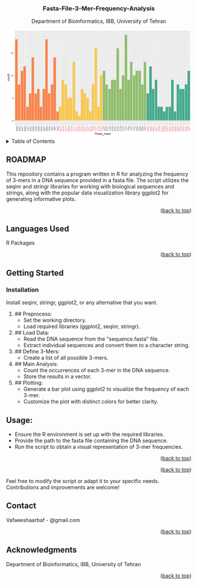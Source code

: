 <!-- Improved compatibility of back to top link: See: https://github.com/othneildrew/Best-README-Template/pull/73 -->
<a name="readme-top"></a>



<!-- PROJECT LOGO -->
<br />
<div align="center">

<h3 align="center">Fasta-File-3-Mer-Frequency-Analysis </h3>

  <p align="center">
    Department of Bioinformatics, IBB, University of Tehran
    <br />
  </p>
</div>


<div align="center">
  <img src="logo.PNG" alt="Alt text">
</div>




<!-- TABLE OF CONTENTS -->
<details>
  <summary>Table of Contents</summary>
  <ol>
    <li>
      <a href="#Preprocess">Preprocess</a>
    </li>
    <li>
      <a href="#Load Data">Load Data</a>
    </li>
    	<li>
      <a href="#Define 3-Mers">Define 3-Mers</a>
    </li>
	<li>
      <a href="#Main_Analysist">Main Analysis</a>
    </li>
    	<li>
      <a href="#Plotting">Plotting</a>
    </li>
  </ol>
</details>



<!-- ABOUT THE PROJECT -->
## ROADMAP

This repository contains a program written in R for analyzing the frequency of 3-mers in a DNA sequence provided in a fasta file. The script utilizes the seqinr and stringr libraries for working with biological sequences and strings, along with the popular data visualization library ggplot2 for generating informative plots.
<p align="right">(<a href="#readme-top">back to top</a>)</p>

## Languages Used

R Packages 
<p align="right">(<a href="#readme-top">back to top</a>)</p>




<!-- GETTING STARTED -->
## Getting Started
  
### Installation

Install seqinr, stringr, ggplot2, or any alternative that you want.


<ol>
  <li id="Preprocess">
    ## Preprocess:
    <ul>
      <li>Set the working directory.</li>
      <li>Load required libraries (ggplot2, seqinr, stringr).</li>
    </ul>
  </li>
  <li id="Load_Data">
    ## Load Data:
    <ul>
      <li>Read the DNA sequence from the "sequence.fasta" file.</li>
      <li>Extract individual sequences and convert them to a character string.</li>
    </ul>
  </li>
  <li id="Define_3-Mers">
    ## Define 3-Mers:
    <ul>
      <li>Create a list of all possible 3-mers.</li>
    </ul>
  </li>
  <li id="Main_Analysis">
    ## Main Analysis:
    <ul>
      <li>
        Count the occurrences of each 3-mer in the DNA sequence.
      </li>
      <li>Store the results in a vector.</li>
    </ul>
  </li>
  <li id="Plotting">
    ## Plotting:
    <ul>
      <li>Generate a bar plot using ggplot2 to visualize the frequency of each 3-mer.</li>
      <li>Customize the plot with distinct colors for better clarity.</li>
    </ul>
  </li>
</ol>

## Usage:
<ul>
  <li>
    Ensure the R environment is set up with the required libraries.
  </li>
  <li>
    Provide the path to the fasta file containing the DNA sequence.
  </li>
  <li>Run the script to obtain a visual representation of 3-mer frequencies.</li>
</ul>
<p align="right">(<a href="#readme-top">back to top</a>)</p>

<p align="right">(<a href="#readme-top">back to top</a>)</p>



<!-- CONTACT -->
Feel free to modify the script or adapt it to your specific needs. Contributions and improvements are welcome!
## Contact

Vafaeeshaarbaf - @gmail.com


<p align="right">(<a href="#readme-top">back to top</a>)</p>



<!-- ACKNOWLEDGMENTS -->
## Acknowledgments

Department of Bioinformatics, IBB, University of Tehran

<p align="right">(<a href="#readme-top">back to top</a>)</p>





<!-- MARKDOWN LINKS & IMAGES -->
<!-- https://www.markdownguide.org/basic-syntax/#reference-style-links -->
[contributors-shield]: https://img.shields.io/github/contributors/github_username/repo_name.svg?style=for-the-badge
[contributors-url]: https://github.com/github_username/repo_name/graphs/contributors
[forks-shield]: https://img.shields.io/github/forks/github_username/repo_name.svg?style=for-the-badge
[forks-url]: https://github.com/github_username/repo_name/network/members
[stars-shield]: https://img.shields.io/github/stars/github_username/repo_name.svg?style=for-the-badge
[stars-url]: https://github.com/github_username/repo_name/stargazers
[issues-shield]: https://img.shields.io/github/issues/github_username/repo_name.svg?style=for-the-badge
[issues-url]: https://github.com/github_username/repo_name/issues
[license-shield]: https://img.shields.io/github/license/github_username/repo_name.svg?style=for-the-badge
[license-url]: https://github.com/github_username/repo_name/blob/master/LICENSE.txt
[linkedin-shield]: https://img.shields.io/badge/-LinkedIn-black.svg?style=for-the-badge&logo=linkedin&colorB=555
[linkedin-url]: https://linkedin.com/in/linkedin_username
[product-screenshot]: images/screenshot.png
[Next.js]: https://img.shields.io/badge/next.js-000000?style=for-the-badge&logo=nextdotjs&logoColor=white
[Next-url]: https://nextjs.org/
[React.js]: https://img.shields.io/badge/React-20232A?style=for-the-badge&logo=react&logoColor=61DAFB
[React-url]: https://reactjs.org/
[Vue.js]: https://img.shields.io/badge/Vue.js-35495E?style=for-the-badge&logo=vuedotjs&logoColor=4FC08D
[Vue-url]: https://vuejs.org/
[Angular.io]: https://img.shields.io/badge/Angular-DD0031?style=for-the-badge&logo=angular&logoColor=white
[Angular-url]: https://angular.io/
[Svelte.dev]: https://img.shields.io/badge/Svelte-4A4A55?style=for-the-badge&logo=svelte&logoColor=FF3E00
[Svelte-url]: https://svelte.dev/
[Laravel.com]: https://img.shields.io/badge/Laravel-FF2D20?style=for-the-badge&logo=laravel&logoColor=white
[Laravel-url]: https://laravel.com
[Bootstrap.com]: https://img.shields.io/badge/Bootstrap-563D7C?style=for-the-badge&logo=bootstrap&logoColor=white
[Bootstrap-url]: https://getbootstrap.com
[JQuery.com]: https://img.shields.io/badge/jQuery-0769AD?style=for-the-badge&logo=jquery&logoColor=white
[JQuery-url]: https://jquery.com 
